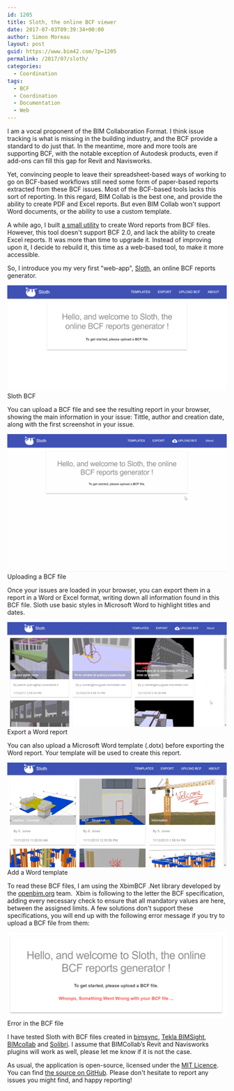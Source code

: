 ```yaml
---
id: 1205
title: Sloth, the online BCF viewer
date: 2017-07-03T09:39:34+00:00
author: Simon Moreau
layout: post
guid: https://www.bim42.com/?p=1205
permalink: /2017/07/sloth/
categories:
  - Coordination
tags:
  - BCF
  - Coordination
  - Documentation
  - Web
---
```

I am a vocal proponent of the BIM Collaboration Format. I think issue tracking is what is missing in the building industry, and the BCF provide a standard to do just that. In the meantime, more and more tools are supporting BCF, with the notable exception of Autodesk products, even if add-ons can fill this gap for Revit and Navisworks.

Yet, convincing people to leave their spreadsheet-based ways of working to go on BCF-based workflows still need some form of paper-based reports extracted from these BCF issues. Most of the BCF-based tools lacks this sort of reporting. In this regard, BIM Collab is the best one, and provide the ability to create PDF and Excel reports. But even BIM Collab won't support Word documents, or the ability to use a custom template.

A while ago, I built [a small utility](https://bim42.com/2015/01/bfc-reader/) to create Word reports from BCF files. However, this tool doesn't support BCF 2.0, and lack the ability to create Excel reports. It was more than time to upgrade it. Instead of improving upon it, I decide to rebuild it, this time as a web-based tool, to make it more accessible.

So, I introduce you my very first "web-app", [Sloth](http://slothbcf.azurewebsites.net/), an online BCF reports generator.

![slothbcf.azurewebsites.net-](/assets/2017/07/slothbcf.azurewebsites.net-.png)
Sloth BCF

You can upload a BCF file and see the resulting report in your browser, showing the main information in your issue: Tittle, author and creation date, along with the first screenshot in your issue.

![uploadBCF](/assets/2017/07/uploadBCF.gif)
Uploading a BCF file

Once your issues are loaded in your browser, you can export them in a report in a Word or Excel format, writing down all information found in this BCF file. Sloth use basic styles in Microsoft Word to highlight titles and dates.

![ExportAsWord](/assets/2017/07/ExportAsWord.gif)
Export a Word report

You can also upload a Microsoft Word template (.dotx) before exporting the Word report. Your template will be used to create this report.

![Template](/assets/2017/07/Template.gif)
Add a Word template

To read these BCF files, I am using the XbimBCF .Net library developed by the [openbim.org](http://www.openbim.org/) team.  Xbim is following to the letter the BCF specification, adding every necessary check to ensure that all mandatory values are here, between the assigned limits. A few solutions don't support these specifications, you will end up with the following error message if you try to upload a BCF file from them:

![BCF-Error](/assets/2017/07/BCF-Error.png)
Error in the BCF file

I have tested Sloth with BCF files created in [bimsync](https://bimsync.com/), [Tekla BIMSight](http://www.teklabimsight.com/), [BIMcollab](http://www.bimcollab.com/en/default.aspx) and [Solibri](https://www.solibri.com/). I assume that BIMCollab’s Revit and Navisworks plugins will work as well, please let me know if it is not the case.

As usual, the application is open-source, licensed under the [MIT Licence](https://github.com/simonmoreau/Sloth/blob/master/LICENSE.md). You can find [the source on GitHub](https://github.com/simonmoreau/Sloth). Please don't hesitate to report any issues you might find, and happy reporting!